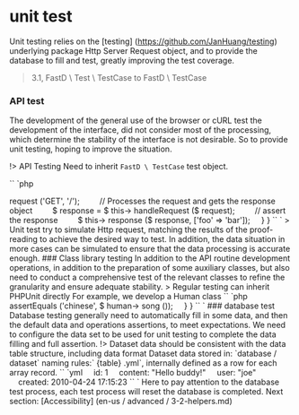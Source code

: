 # unit test

Unit testing relies on the [testing] (https://github.com/JanHuang/testing) underlying package Http Server Request object, and to provide the database to fill and test, greatly improving the test coverage.

> 3.1, FastD \ Test \ TestCase to FastD \ TestCase

### API test

The development of the general use of the browser or cURL test the development of the interface, did not consider most of the processing, which determine the stability of the interface is not desirable. So to provide unit testing, hoping to improve the situation.

!> API Testing Need to inherit `FastD \ TestCase` test object.

`` `php
<? php

use FastD \ TestCase;


class IndexControllerTest extends TestCase
{
    public function testSayHello ()
    {
        // simulate the request
        $ request = $ this-> request ('GET', '/');
        // Processes the request and gets the response object
        $ response = $ this-> handleRequest ($ request);
        // assert the response
        $ this-> response ($ response, ['foo' => 'bar']);
    }
}
`` `

> Unit test try to simulate Http request, matching the results of the proof-reading to achieve the desired way to test. In addition, the data situation in more cases can be simulated to ensure that the data processing is accurate enough.

### Class library testing

In addition to the API routine development operations, in addition to the preparation of some auxiliary classes, but also need to conduct a comprehensive test of the relevant classes to refine the granularity and ensure adequate stability.

> Regular testing can inherit PHPUnit directly

For example, we develop a Human class

`` `php
<? php

class Human
{
    public function song ()
    {
        return 'chinese';
    }
}
`` `

Then the corresponding need to create the corresponding Test category Test Unit category.

`` `php
<? php

class HumanTest extends \ PHPUnit_Framework_TestCase
{
    public function testSong ()
    {
        $ human = new Human ();
        $ this-> assertEquals ('chinese', $ human-> song ());
    }
}
`` `

### database test

Database testing generally need to automatically fill in some data, and then the default data and operations assertions, to meet expectations.

We need to configure the data set to be used for unit testing to complete the data filling and full assertion.

!> Dataset data should be consistent with the data table structure, including data format

Dataset data stored in: `database / dataset` naming rules:` {table} .yml`, internally defined as a row for each array record.

`` `yml

    id: 1
    content: "Hello buddy!"
    user: "joe"
    created: 2010-04-24 17:15:23
`` `

Here to pay attention to the database test process, each test process will reset the database is completed.

Next section: [Accessibility] (en-us / advanced / 3-2-helpers.md)